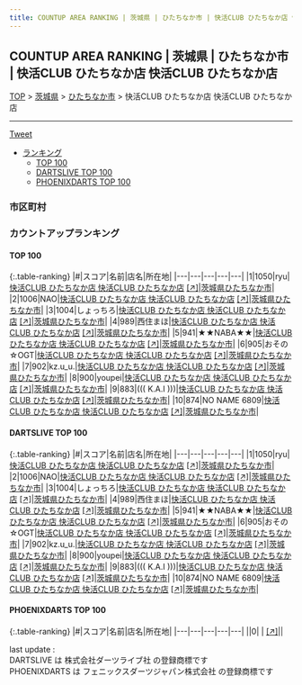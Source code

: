```yaml
---
title: COUNTUP AREA RANKING | 茨城県 | ひたちなか市 | 快活CLUB ひたちなか店 快活CLUB ひたちなか店
---
```

## COUNTUP AREA RANKING | 茨城県 | ひたちなか市 | 快活CLUB ひたちなか店 快活CLUB ひたちなか店

[TOP](/darts/rank/) > [茨城県](/darts/rank/茨城県/) > [ひたちなか市](/darts/rank/茨城県/ひたちなか市/) > 快活CLUB ひたちなか店 快活CLUB ひたちなか店

___

<a href="https://twitter.com/share?ref_src=twsrc%5Etfw" data-text="COUNTUP AREA RANKING | 茨城県ひたちなか市快活CLUB ひたちなか店 快活CLUB ひたちなか店" class="twitter-share-button" data-hashtags="DARTSLIVE,PHOENIXDARTS,darts,ダーツ" data-show-count="false">Tweet</a>

* [ランキング](#カウントアップランキング)
    * [TOP 100](#top-100)
    * [DARTSLIVE TOP 100](#dartslive-top-100)
    * [PHOENIXDARTS TOP 100](#phoenixdarts-top-100)

### 市区町村

<ul>

</ul>

### カウントアップランキング

#### TOP 100



{:.table-ranking}
|#|スコア|名前|店名|所在地|
|---|---|---|---|---|
|1|1050|<span class="rank-name-dl">ryu</span>|<a href="/darts/rank/shops/503af0c622bd1a5ca3f63593b5358cc4.html">快活CLUB ひたちなか店 快活CLUB ひたちなか店</a> <a href="https://search.dartslive.com/jp/shop/503af0c622bd1a5ca3f63593b5358cc4">[↗]</a>|<a href="/darts/rank/茨城県/ひたちなか市">茨城県ひたちなか市</a>|
|2|1006|<span class="rank-name-dl">NAO</span>|<a href="/darts/rank/shops/503af0c622bd1a5ca3f63593b5358cc4.html">快活CLUB ひたちなか店 快活CLUB ひたちなか店</a> <a href="https://search.dartslive.com/jp/shop/503af0c622bd1a5ca3f63593b5358cc4">[↗]</a>|<a href="/darts/rank/茨城県/ひたちなか市">茨城県ひたちなか市</a>|
|3|1004|<span class="rank-name-dl">しょっちろ</span>|<a href="/darts/rank/shops/503af0c622bd1a5ca3f63593b5358cc4.html">快活CLUB ひたちなか店 快活CLUB ひたちなか店</a> <a href="https://search.dartslive.com/jp/shop/503af0c622bd1a5ca3f63593b5358cc4">[↗]</a>|<a href="/darts/rank/茨城県/ひたちなか市">茨城県ひたちなか市</a>|
|4|989|<span class="rank-name-dl">西住まほ</span>|<a href="/darts/rank/shops/503af0c622bd1a5ca3f63593b5358cc4.html">快活CLUB ひたちなか店 快活CLUB ひたちなか店</a> <a href="https://search.dartslive.com/jp/shop/503af0c622bd1a5ca3f63593b5358cc4">[↗]</a>|<a href="/darts/rank/茨城県/ひたちなか市">茨城県ひたちなか市</a>|
|5|941|<span class="rank-name-dl">★★NABA★★</span>|<a href="/darts/rank/shops/503af0c622bd1a5ca3f63593b5358cc4.html">快活CLUB ひたちなか店 快活CLUB ひたちなか店</a> <a href="https://search.dartslive.com/jp/shop/503af0c622bd1a5ca3f63593b5358cc4">[↗]</a>|<a href="/darts/rank/茨城県/ひたちなか市">茨城県ひたちなか市</a>|
|6|905|<span class="rank-name-dl">おその☆OGT</span>|<a href="/darts/rank/shops/503af0c622bd1a5ca3f63593b5358cc4.html">快活CLUB ひたちなか店 快活CLUB ひたちなか店</a> <a href="https://search.dartslive.com/jp/shop/503af0c622bd1a5ca3f63593b5358cc4">[↗]</a>|<a href="/darts/rank/茨城県/ひたちなか市">茨城県ひたちなか市</a>|
|7|902|<span class="rank-name-dl">kz.u_u.</span>|<a href="/darts/rank/shops/503af0c622bd1a5ca3f63593b5358cc4.html">快活CLUB ひたちなか店 快活CLUB ひたちなか店</a> <a href="https://search.dartslive.com/jp/shop/503af0c622bd1a5ca3f63593b5358cc4">[↗]</a>|<a href="/darts/rank/茨城県/ひたちなか市">茨城県ひたちなか市</a>|
|8|900|<span class="rank-name-dl">youpei</span>|<a href="/darts/rank/shops/503af0c622bd1a5ca3f63593b5358cc4.html">快活CLUB ひたちなか店 快活CLUB ひたちなか店</a> <a href="https://search.dartslive.com/jp/shop/503af0c622bd1a5ca3f63593b5358cc4">[↗]</a>|<a href="/darts/rank/茨城県/ひたちなか市">茨城県ひたちなか市</a>|
|9|883|<span class="rank-name-dl">((( K.A.I )))</span>|<a href="/darts/rank/shops/503af0c622bd1a5ca3f63593b5358cc4.html">快活CLUB ひたちなか店 快活CLUB ひたちなか店</a> <a href="https://search.dartslive.com/jp/shop/503af0c622bd1a5ca3f63593b5358cc4">[↗]</a>|<a href="/darts/rank/茨城県/ひたちなか市">茨城県ひたちなか市</a>|
|10|874|<span class="rank-name-dl">NO NAME 6809</span>|<a href="/darts/rank/shops/503af0c622bd1a5ca3f63593b5358cc4.html">快活CLUB ひたちなか店 快活CLUB ひたちなか店</a> <a href="https://search.dartslive.com/jp/shop/503af0c622bd1a5ca3f63593b5358cc4">[↗]</a>|<a href="/darts/rank/茨城県/ひたちなか市">茨城県ひたちなか市</a>|


#### DARTSLIVE TOP 100



{:.table-ranking}
|#|スコア|名前|店名|所在地|
|---|---|---|---|---|
|1|1050|<span class="rank-name-dl">ryu</span>|<a href="/darts/rank/shops/503af0c622bd1a5ca3f63593b5358cc4.html">快活CLUB ひたちなか店 快活CLUB ひたちなか店</a> <a href="https://search.dartslive.com/jp/shop/503af0c622bd1a5ca3f63593b5358cc4">[↗]</a>|<a href="/darts/rank/茨城県/ひたちなか市">茨城県ひたちなか市</a>|
|2|1006|<span class="rank-name-dl">NAO</span>|<a href="/darts/rank/shops/503af0c622bd1a5ca3f63593b5358cc4.html">快活CLUB ひたちなか店 快活CLUB ひたちなか店</a> <a href="https://search.dartslive.com/jp/shop/503af0c622bd1a5ca3f63593b5358cc4">[↗]</a>|<a href="/darts/rank/茨城県/ひたちなか市">茨城県ひたちなか市</a>|
|3|1004|<span class="rank-name-dl">しょっちろ</span>|<a href="/darts/rank/shops/503af0c622bd1a5ca3f63593b5358cc4.html">快活CLUB ひたちなか店 快活CLUB ひたちなか店</a> <a href="https://search.dartslive.com/jp/shop/503af0c622bd1a5ca3f63593b5358cc4">[↗]</a>|<a href="/darts/rank/茨城県/ひたちなか市">茨城県ひたちなか市</a>|
|4|989|<span class="rank-name-dl">西住まほ</span>|<a href="/darts/rank/shops/503af0c622bd1a5ca3f63593b5358cc4.html">快活CLUB ひたちなか店 快活CLUB ひたちなか店</a> <a href="https://search.dartslive.com/jp/shop/503af0c622bd1a5ca3f63593b5358cc4">[↗]</a>|<a href="/darts/rank/茨城県/ひたちなか市">茨城県ひたちなか市</a>|
|5|941|<span class="rank-name-dl">★★NABA★★</span>|<a href="/darts/rank/shops/503af0c622bd1a5ca3f63593b5358cc4.html">快活CLUB ひたちなか店 快活CLUB ひたちなか店</a> <a href="https://search.dartslive.com/jp/shop/503af0c622bd1a5ca3f63593b5358cc4">[↗]</a>|<a href="/darts/rank/茨城県/ひたちなか市">茨城県ひたちなか市</a>|
|6|905|<span class="rank-name-dl">おその☆OGT</span>|<a href="/darts/rank/shops/503af0c622bd1a5ca3f63593b5358cc4.html">快活CLUB ひたちなか店 快活CLUB ひたちなか店</a> <a href="https://search.dartslive.com/jp/shop/503af0c622bd1a5ca3f63593b5358cc4">[↗]</a>|<a href="/darts/rank/茨城県/ひたちなか市">茨城県ひたちなか市</a>|
|7|902|<span class="rank-name-dl">kz.u_u.</span>|<a href="/darts/rank/shops/503af0c622bd1a5ca3f63593b5358cc4.html">快活CLUB ひたちなか店 快活CLUB ひたちなか店</a> <a href="https://search.dartslive.com/jp/shop/503af0c622bd1a5ca3f63593b5358cc4">[↗]</a>|<a href="/darts/rank/茨城県/ひたちなか市">茨城県ひたちなか市</a>|
|8|900|<span class="rank-name-dl">youpei</span>|<a href="/darts/rank/shops/503af0c622bd1a5ca3f63593b5358cc4.html">快活CLUB ひたちなか店 快活CLUB ひたちなか店</a> <a href="https://search.dartslive.com/jp/shop/503af0c622bd1a5ca3f63593b5358cc4">[↗]</a>|<a href="/darts/rank/茨城県/ひたちなか市">茨城県ひたちなか市</a>|
|9|883|<span class="rank-name-dl">((( K.A.I )))</span>|<a href="/darts/rank/shops/503af0c622bd1a5ca3f63593b5358cc4.html">快活CLUB ひたちなか店 快活CLUB ひたちなか店</a> <a href="https://search.dartslive.com/jp/shop/503af0c622bd1a5ca3f63593b5358cc4">[↗]</a>|<a href="/darts/rank/茨城県/ひたちなか市">茨城県ひたちなか市</a>|
|10|874|<span class="rank-name-dl">NO NAME 6809</span>|<a href="/darts/rank/shops/503af0c622bd1a5ca3f63593b5358cc4.html">快活CLUB ひたちなか店 快活CLUB ひたちなか店</a> <a href="https://search.dartslive.com/jp/shop/503af0c622bd1a5ca3f63593b5358cc4">[↗]</a>|<a href="/darts/rank/茨城県/ひたちなか市">茨城県ひたちなか市</a>|


#### PHOENIXDARTS TOP 100



{:.table-ranking}
|#|スコア|名前|店名|所在地|
|---|---|---|---|---|
||0|<span class="rank-name-dl"> </span>|<a href="/darts/rank/shops/.html"></a> <a href="">[↗]</a>|<a href="/darts/rank//"></a>|


<div class="footer border-top border-gray-light mt-5 pt-3 text-right text-gray">
    last update : <span style="font-weight: italic" id="foot_last_modified"></span><br />
    DARTSLIVE は 株式会社ダーツライブ社 の登録商標です<br />
    PHOENIXDARTS は フェニックスダーツジャパン株式会社 の登録商標です<br />
</div>

<script src="https://cdnjs.cloudflare.com/ajax/libs/jquery.tablesorter/2.31.3/js/jquery.tablesorter.min.js" integrity="sha512-qzgd5cYSZcosqpzpn7zF2ZId8f/8CHmFKZ8j7mU4OUXTNRd5g+ZHBPsgKEwoqxCtdQvExE5LprwwPAgoicguNg==" crossorigin="anonymous" referrerpolicy="no-referrer"></script>
<link rel="stylesheet" href="https://cdnjs.cloudflare.com/ajax/libs/jquery.tablesorter/2.31.3/css/theme.default.min.css" integrity="sha512-wghhOJkjQX0Lh3NSWvNKeZ0ZpNn+SPVXX1Qyc9OCaogADktxrBiBdKGDoqVUOyhStvMBmJQ8ZdMHiR3wuEq8+w==" crossorigin="anonymous" referrerpolicy="no-referrer" />
<script>
$(function() {
    $(".table-ranking").tablesorter({sortList:[[0, 0]]});
    $("#foot_last_modified").text(formatDate(new Date(document.lastModified), 'yyyy-MM-dd HH:mm:ss'));
});
</script>

<script async src="https://platform.twitter.com/widgets.js" charset="utf-8"></script>